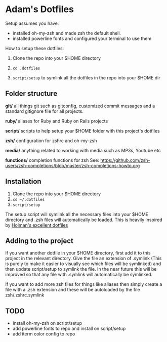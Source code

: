 # Adam's Dotfiles

Setup assumes you have:
- installed oh-my-zsh and made zsh the default shell. 
- installed powerline fonts and configured your terminal to use them

How to setup these dotfiles:

1) Clone the repo into your $HOME directory

2) `cd .dotfiles`

3) `script/setup` to symlink all the dotfiles in the repo into your $HOME dir

## Folder structure

**git/**
all things git such as gitconfig, customized commit messages and a standard gitignore file for all projects.

**ruby/**
aliases for Ruby and Ruby on Rails projects

**script/**
scripts to help setup your $HOME folder with this project's dotfiles

**zsh/**
configuration for zshrc and oh-my-zsh

**media/**
anything related to working with media such as MP3s, Youtube etc


**functions/**
completion functions for zsh 
See: https://github.com/zsh-users/zsh-completions/blob/master/zsh-completions-howto.org

## Installation

1) Clone the repo into your $HOME directory
2) `cd ~/.dotfiles`
3) `script/setup`

The setup script will symlink all the necessary files into your $HOME directory and .zsh files will automatically be loaded. This is heavily inspired by [Holman's excellent dotfiles](https://github.com/holman/dotfiles)

## Adding to the project

If you want another dotfile in your $HOME directory, first add it to this project in the relevant directory. Give the file an extension of .symlink (This is purely to make it easier to visually see which files will be symlinked) and then update script/setup to symlink the file. In the near future this will be improved so that any file with .symlink will automatically be symlinked. 

If you want to add more zsh files for things like aliases then simply create a file with a .zsh extension and these will be autoloaded by the file zsh/.zshrc.symlink 

## TODO

- install oh-my-zsh on script/setup
- add powerline fonts to repo and install on script/setup
- add iterm color config to repo